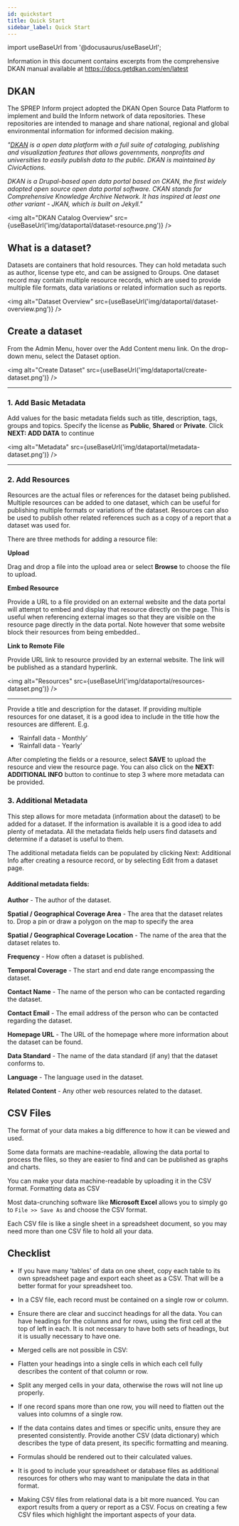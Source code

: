 ```yaml
---
id: quickstart
title: Quick Start
sidebar_label: Quick Start
---
```


import useBaseUrl from '@docusaurus/useBaseUrl';

Information in this document contains excerpts from the comprehensive DKAN manual available at https://docs.getdkan.com/en/latest

## DKAN

The SPREP Inform project adopted the DKAN Open Source Data Platform to implement and build the Inform network of data repositories. These repositories are intended to manage and share national, regional and global environmental information for informed decision making.

_"[DKAN](https://docs.getdkan.com/en/latest/introduction/index.html) is a open data platform with a full suite of cataloging, publishing and visualization features that allows governments, nonprofits and universities to easily publish data to the public. DKAN is maintained by CivicActions._

_DKAN is a Drupal-based open data portal based on CKAN, the first widely adopted open source open data portal software. CKAN stands for Comprehensive Knowledge Archive Network. It has inspired at least one other variant - JKAN, which is built on Jekyll."_

<img alt="DKAN Catalog Overview" src={useBaseUrl('img/dataportal/dataset-resource.png')} />

## What is a dataset?

Datasets are containers that hold resources. They can hold metadata such as author, license type etc, and can be assigned to Groups. One dataset record may contain multiple resource records, which are used to provide multiple file formats, data variations or related information such as reports.

<img alt="Dataset Overview" src={useBaseUrl('img/dataportal/dataset-overview.png')} />

## Create a dataset

From the Admin Menu, hover over the Add Content menu link. On the drop-down menu, select the Dataset option.

<img alt="Create Dataset" src={useBaseUrl('img/dataportal/create-dataset.png')} />

---

### 1. Add Basic Metadata

Add values for the basic metadata fields such as title, description, tags, groups and topics. Specify the license as **Public**, **Shared** or **Private**. Click **NEXT: ADD DATA** to continue

<img alt="Metadata" src={useBaseUrl('img/dataportal/metadata-dataset.png')} />

---

### 2. Add Resources

Resources are the actual files or references for the dataset being published. Multiple resources can be added to one dataset, which can be useful for publishing multiple formats or variations of the dataset. Resources can also be used to publish other related references such as a copy of a report that a dataset was used for.

There are three methods for adding a resource file:

**Upload**

Drag and drop a file into the upload area or select **Browse** to choose the file to upload.

**Embed Resource**

Provide a URL to a file provided on an external website and the data portal will attempt to embed and display that resource directly on the page. This is useful when referencing external images so that they are visible on the resource page directly in the data portal. Note however that some website block their resources from being embedded..

**Link to Remote File**

Provide URL link to resource provided by an external website. The link will be published as a standard hyperlink.

<img alt="Resources" src={useBaseUrl('img/dataportal/resources-dataset.png')} />

---

Provide a title and description for the dataset. If providing multiple resources for one dataset, it is a good idea to include in the title how the resources are different. E.g.

- ‘Rainfall data - Monthly’
- ‘Rainfall data - Yearly’

After completing the fields or a resource, select **SAVE** to upload the resource and view the resource page. You can also click on the **NEXT: ADDITIONAL INFO** button to continue to step 3 where more metadata can be provided.

### 3. Additional Metadata

This step allows for more metadata (information about the dataset) to be added for a dataset. If the information is available it is a good idea to add plenty of metadata. All the metadata fields help users find datasets and determine if a dataset is useful to them.

The additional metadata fields can be populated by clicking Next: Additional Info after creating a resource record, or by selecting Edit from a dataset page.

#### Additional metadata fields:

**Author** - The author of the dataset.

**Spatial / Geographical Coverage Area** - The area that the dataset relates to. Drop a pin or draw a polygon on the map to specify the area

**Spatial / Geographical Coverage Location** - The name of the area that the dataset relates to.

**Frequency** - How often a dataset is published.

**Temporal Coverage** - The start and end date range encompassing the dataset.

**Contact Name** - The name of the person who can be contacted regarding the dataset.

**Contact Email** - The email address of the person who can be contacted regarding the dataset.

**Homepage URL** - The URL of the homepage where more information about the dataset can be found.

**Data Standard** - The name of the data standard (if any) that the dataset conforms to.

**Language** - The language used in the dataset.

**Related Content** - Any other web resources related to the dataset.

## CSV Files

The format of your data makes a big difference to how it can be viewed and used.

Some data formats are machine-readable, allowing the data portal to process the files, so they are easier to find and can be published as graphs and charts.

You can make your data machine-readable by uploading it in the CSV format. Formatting data as CSV

Most data-crunching software like **Microsoft Excel** allows you to simply go to `File >> Save As` and choose the CSV format.

Each CSV file is like a single sheet in a spreadsheet document, so you may need more than one CSV file to hold all your data.

## Checklist

- If you have many 'tables' of data on one sheet, copy each table to its own spreadsheet page and export each sheet as a CSV. That will be a better format for your spreadsheet too.

- In a CSV file, each record must be contained on a single row or column.

- Ensure there are clear and succinct headings for all the data. You can have headings for the columns and for rows, using the first cell at the top of left in each. It is not necessary to have both sets of headings, but it is usually necessary to have one.

- Merged cells are not possible in CSV:

- Flatten your headings into a single cells in which each cell fully describes the content of that column or row.

- Split any merged cells in your data, otherwise the rows will not line up properly.

- If one record spans more than one row, you will need to flatten out the values into columns of a single row.

- If the data contains dates and times or specific units, ensure they are presented consistently. Provide another CSV (data dictionary) which describes the type of data present, its specific formatting and meaning.

- Formulas should be rendered out to their calculated values.

- It is good to include your spreadsheet or database files as additional resources for others who may want to manipulate the data in that format.

- Making CSV files from relational data is a bit more nuanced. You can export results from a query or report as a CSV. Focus on creating a few CSV files which highlight the important aspects of your data.
